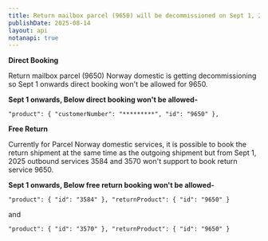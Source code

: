 ```yaml
---
title: Return mailbox parcel (9650) will be decommissioned on Sept 1, 2025
publishDate: 2025-08-14
layout: api
notanapi: true
---
```


**Direct Booking**

Return mailbox parcel (9650) Norway domestic is getting decommissioning so Sept 1 onwards direct booking won't be allowed for 9650.

**Sept 1 onwards, Below direct booking won't be allowed-**

``"product": {
        "customerNumber": "*********",
        "id": "9650"
      },``

**Free Return**

Currently for Parcel Norway domestic services, it is possible to book the return shipment at the same time as the outgoing shipment
but from Sept 1, 2025 outbound services 3584 and 3570 won't support to book return service 9650.

**Sept 1 onwards, Below free return booking won't be allowed-**

``"product": {
"id": "3584"
},
"returnProduct": {
"id": "9650"
}``


and 

``"product": {
"id": "3570"
},
"returnProduct": {
"id": "9650"
}``

